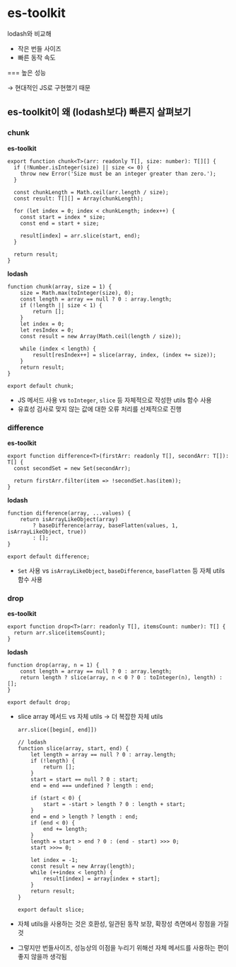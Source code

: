 # es-toolkit

lodash와 비교해

- 작은 번들 사이즈
- 빠른 동작 속도

=== 높은 성능

→ 현대적인 JS로 구현했기 때문

## es-toolkit이 왜 (lodash보다) 빠른지 살펴보기

### chunk

**es-toolkit**

```tsx
export function chunk<T>(arr: readonly T[], size: number): T[][] {
  if (!Number.isInteger(size) || size <= 0) {
    throw new Error('Size must be an integer greater than zero.');
  }

  const chunkLength = Math.ceil(arr.length / size);
  const result: T[][] = Array(chunkLength);

  for (let index = 0; index < chunkLength; index++) {
    const start = index * size;
    const end = start + size;

    result[index] = arr.slice(start, end);
  }

  return result;
}
```

**lodash**

```tsx
function chunk(array, size = 1) {
    size = Math.max(toInteger(size), 0);
    const length = array == null ? 0 : array.length;
    if (!length || size < 1) {
        return [];
    }
    let index = 0;
    let resIndex = 0;
    const result = new Array(Math.ceil(length / size));

    while (index < length) {
        result[resIndex++] = slice(array, index, (index += size));
    }
    return result;
}

export default chunk;
```

- JS 메서드 사용 vs `toInteger`, `slice` 등 자체적으로 작성한 utils 함수 사용
- 유효성 검사로 맞지 않는 값에 대한 오류 처리를 선제적으로 진행

### difference

**es-toolkit**

```tsx
export function difference<T>(firstArr: readonly T[], secondArr: T[]): T[] {
  const secondSet = new Set(secondArr);

  return firstArr.filter(item => !secondSet.has(item));
}
```

**lodash**

```tsx
function difference(array, ...values) {
    return isArrayLikeObject(array)
        ? baseDifference(array, baseFlatten(values, 1, isArrayLikeObject, true))
        : [];
}

export default difference;
```

- `Set` 사용 vs `isArrayLikeObject`, `baseDifference`, `baseFlatten` 등 자체 utils 함수 사용

### drop

**es-toolkit**

```tsx
export function drop<T>(arr: readonly T[], itemsCount: number): T[] {
  return arr.slice(itemsCount);
}
```

**lodash**

```tsx
function drop(array, n = 1) {
    const length = array == null ? 0 : array.length;
    return length ? slice(array, n < 0 ? 0 : toInteger(n), length) : [];
}

export default drop;
```

- slice array 메서드 vs 자체 utils → 더 복잡한 자체 utils
    
    ```tsx
    arr.slice([begin[, end]])
    ```
    
    ```tsx
    // lodash
    function slice(array, start, end) {
        let length = array == null ? 0 : array.length;
        if (!length) {
            return [];
        }
        start = start == null ? 0 : start;
        end = end === undefined ? length : end;
    
        if (start < 0) {
            start = -start > length ? 0 : length + start;
        }
        end = end > length ? length : end;
        if (end < 0) {
            end += length;
        }
        length = start > end ? 0 : (end - start) >>> 0;
        start >>>= 0;
    
        let index = -1;
        const result = new Array(length);
        while (++index < length) {
            result[index] = array[index + start];
        }
        return result;
    }
    
    export default slice;
    ```
    

- 자체 utils을 사용하는 것은 호환성, 일관된 동작 보장, 확장성 측면에서 장점을 가질 것
- 그렇지만 번들사이즈, 성능상의 이점을 누리기 위해선 자체 메서드를 사용하는 편이 좋지 않을까 생각됨